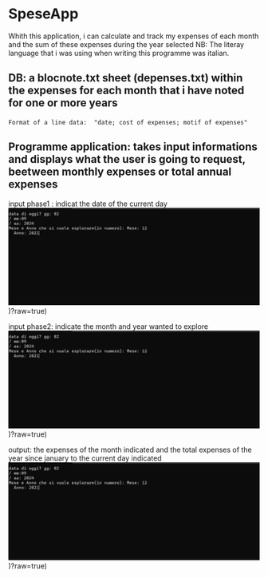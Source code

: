 # SpeseApp

Whith this application, i can calculate and track my expenses of each month and the sum of these expenses during the year selected
NB: The literay language that i was using when writing this programme was italian.

## DB: a blocnote.txt sheet (depenses.txt) within the expenses for each month that i have noted for one or more years
    Format of a line data:  "date; cost of expenses; motif of expenses"

## Programme application: takes input informations and displays what the user is going to request, beetween monthly expenses or total annual expenses
  input phase1 : indicat the date of the current day  
  ![alt text](https://github.com/l3miage-kengnic/SpeseApp/blob/main/SpeseIMG/SpeseImg2.png))?raw=true)

  input phase2: indicate the month and year wanted to explore
  ![alt text](https://github.com/l3miage-kengnic/SpeseApp/blob/main/SpeseIMG/SpeseImg2.png))?raw=true)

  output: the expenses of the month indicated and the total expenses of the year since january to the current day indicated
  ![alt text](https://github.com/l3miage-kengnic/SpeseApp/blob/main/SpeseIMG/SpeseImg2.png))?raw=true)
